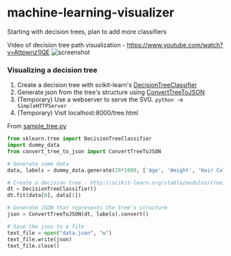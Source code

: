 # machine-learning-visualizer
Starting with decision trees, plan to add more classifiers

Video of decision tree path visualization - https://www.youtube.com/watch?v=Attpwnz1IQE
![screenshot](http://i.imgur.com/sugduZd.png)


### Visualizing a decision tree
1.  Create a decision tree with scikit-learn's [DecisionTreeClassifier](http://scikit-learn.org/stable/modules/tree.html#classification)
2.  Generate json from the tree's structure using [ConvertTreeToJSON](https://github.com/dan-silver/machine-learning-visualizer/blob/master/visualize_d_tree_generator/convert_tree_to_json.py)
3.  (Temporary) Use a webserver to serve the SVG.  ```python -m SimpleHTTPServer```
4.  (Temporary) Visit localhost:8000/tree.html

From [sample_tree.py](https://github.com/dan-silver/machine-learning-visualizer/blob/master/visualize_d_tree_generator/sample_tree.py)
```python
from sklearn.tree import DecisionTreeClassifier
import dummy_data
from convert_tree_to_json import ConvertTreeToJSON

# Generate some data
data, labels = dummy_data.generate(20*1000, ['Age', 'Weight', 'Hair Color', 'Birth City', 'Current City'])

# Create a decision tree - http://scikit-learn.org/stable/modules/tree.html#classification
dt = DecisionTreeClassifier()
dt.fit(data[0], data[1])

# Generate JSON that represents the tree's structure
json = ConvertTreeToJSON(dt, labels).convert()

# Save the json to a file
text_file = open("data.json", "w")
text_file.write(json)
text_file.close()
```
